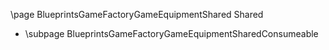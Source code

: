 \page BlueprintsGameFactoryGameEquipmentShared Shared
- \subpage BlueprintsGameFactoryGameEquipmentSharedConsumeable
